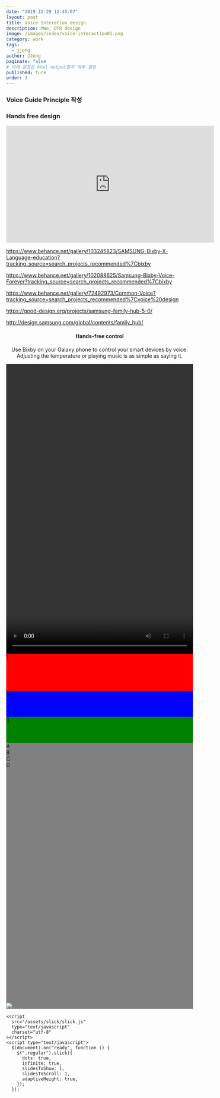 ```yaml
---
date: "2019-12-29 12:45:07"
layout: post
title: Voice Interation design
description: MWo, OTR design
image: /images/index/voice-interaction01.png
category: work
tags:
  - jjong
author: JJong
paginate: false
# 아래 문장은 html output할지 여부 결정
published: ture
order: 3
---
```


<h3>Voice Guide Principle 작성</h3>
<h3>Hands free design</h3>
<head>
  <link rel="stylesheet" type="text/css" href="/assets/slick/slick.css" />
  <link rel="stylesheet" type="text/css" href="/assets/slick/slick-theme.css" />
</head>
<body>

<iframe width="560" height="315" src="https://www.youtube.com/embed/3LwJQt_uIX4" frameborder="0" allow="accelerometer; autoplay; clipboard-write; encrypted-media; gyroscope; picture-in-picture" allowfullscreen></iframe>

https://www.behance.net/gallery/103245823/SAMSUNG-Bixby-X-Language-education?tracking_source=search_projects_recommended%7Cbixby

https://www.behance.net/gallery/102088625/Samsung-Bixby-Voice-Forever?tracking_source=search_projects_recommended%7Cbixby

https://www.behance.net/gallery/72492973/Common-Voice?tracking_source=search_projects_recommended%7Cvoice%20design

https://good-design.org/projects/samsung-family-hub-5-0/

http://design.samsung.com/global/contents/family_hub/

<div class="text_box" style="text-align: center;">
  <h4>Hands-free control</h4>
  <p>Use Bixby on your Galaxy phone to control your smart devices by voice.
Adjusting the temperature or playing music is as simple as saying it.</p>
  <video width="100%" height="20%" controls>
  <source src="https://images.samsung.com/is/content/samsung/assets/us/smart-things/mobile/P6_Smart-Home-PFS_Bixby_M.mp4" type="video/mp4">
  </video>
</div>

<section class="regular slider" style=" background-color: gray">
  <div>
    <div style="width: 100%; height: 100px; background: red">1</div>
    <div style="width: 100%; height: 70px; background: blue">2</div>
    <div style="width: 100%; height: 70px; background: green">3</div>
  </div>
  <div>
    <div class="container" style="height: 700px">
      <div class="item">A</div>
      <div class="item">B</div>
      <div class="item">C</div>
      <div class="item">D</div>
    </div>
  </div>
  
   
  <div>
    <img src="http://placehold.it/350x300?text=6" />
  </div>
</section>

<script
      src="https://code.jquery.com/jquery-2.2.0.min.js"
      type="text/javascript"
    ></script>

    <script
      src="/assets/slick/slick.js"
      type="text/javascript"
      charset="utf-8"
    ></script>
    <script type="text/javascript">
      $(document).on("ready", function () {
        $(".regular").slick({
          dots: true,
          infinite: true,
          slidesToShow: 1,
          slidesToScroll: 1,
          adaptiveHeight: true,
        });
      });

</script>
</body>

